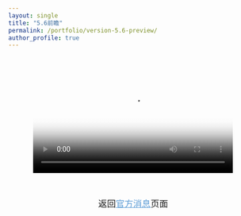 ```yaml
---
layout: single
title: "5.6前瞻"
permalink: /portfolio/version-5.6-preview/
author_profile: true
---
```


<!-- 视频播放区域 -->
<div style="display: flex; justify-content: center; margin: 3rem 0;">
  <video width="80%" max-width="1200px" controls poster="{{ site.baseurl }}/images/5.6banben.png">
    <source src="{{ site.baseurl }}/images/5.6banben.mp4" type="video/mp4">
    您的浏览器不支持视频播放
  </video>
</div>

<!-- 返回链接区域 - 仅"官方消息"为链接 -->
<div style="text-align: center; margin: 2rem 0; font-size: 1.1rem;">
  返回<a href="{{ site.baseurl }}/portfolio/" style="color: #5a9bd5; text-decoration: underline;">官方消息</a>页面
</div>
